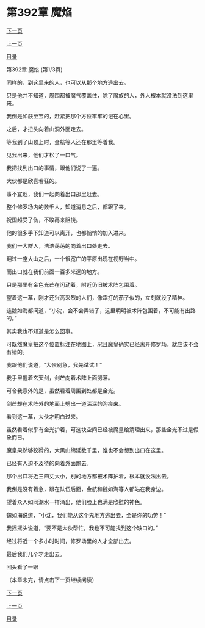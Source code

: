 <h1>第392章    魔焰</h1>
            <div><p><a href="./1174_%E7%AC%AC392%E7%AB%A0_%E9%AD%94%E7%84%B0.md">下一页</a></p><p><a href="./1172_%E7%AC%AC391%E7%AB%A0_%E7%81%AB%E7%84%B0%E6%A0%87%E5%BF%97.md">上一页</a></p><p><a href="../">目录</a></p></div>
            <div><p>第392章    魔焰 (第1/3页)</p><p>同样的，到这里来的人，也可以从那个地方逃出去。</p><p>只是他并不知道，周围都被魔气覆盖住，除了魔族的人，外人根本就没法到这里来。</p><p>我倒是如获至宝的，赶紧把那个方位牢牢的记在心里。</p><p>之后，才扭头向着山洞外面走去。</p><p>等我到了山顶上时，金航等人还在那里等着我。</p><p>见我出来，他们才松了一口气。</p><p>我把找到出口的事情，跟他们说了一遍。</p><p>大伙都是欣喜若狂的。</p><p>事不宜迟，我们一起向着出口那里赶去。</p><p>整个修罗场内的数千人，知道消息之后，都跟了来。</p><p>祝国超受了伤，不敢再来阻挠。</p><p>他的很多手下知道可以离开，也都悄悄的加入进来。</p><p>我们一大群人，浩浩荡荡的向着出口处走去。</p><p>翻过一座大山之后，一个很宽广的平原出现在视野当中。</p><p>而出口就在我们前面一百多米远的地方。</p><p>只是那里有金色光芒在闪动着，附近仍旧被术阵包围着。</p><p>望着这一幕，刚才还兴高采烈的人们，像霜打的茄子似的，立刻就没了精神。</p><p>连魏如海都问道，“小沈，会不会弄错了，这里明明被术阵包围着，不可能有出路的。”</p><p>其实我也不知道是怎么回事。</p><p>可既然魔皇把这个位置标注在地图上，况且魔皇确实已经离开修罗场，就应该不会有错的。</p><p>我跟他们说道，“大伙别急，我先试试！”</p><p>我手里握着玄天剑，剑芒向着术阵上面劈落。</p><p>可令我意外的是，虽然看着周围到处都是金光。</p><p>剑芒却在术阵外的地面上劈出一道深深的沟痕来。</p><p>看到这一幕，大伙才明白过来。</p><p>虽然看着似乎有金光护着，可这块空间已经被魔皇给清理出来，那些金光不过是假象而已。</p><p>魔皇果然够狡猾的，大黑山绵延数千里，谁也不会想到出口在这里。</p><p>已经有人迫不及待的向着外面跑去。</p><p>那个出口将近三四丈大小，别的地方都被术阵护着，根本就没法出去。</p><p>我倒是没有着急，跟在队伍后面，金航和魏如海等人都站在我身边。</p><p>望着众人如同潮水一样涌出，他们脸上也满是欣慰的神色。</p><p>魏如海说道，“小沈，我们能从这个鬼地方逃出去，全是你的功劳！”</p><p>我摇摇头说道，“要不是大伙帮忙，我也不可能找到这个缺口的。”</p><p>经过将近一个多小时时间，修罗场里的人才全部出去。</p><p>最后我们几个才走出去。</p><p>回头看了一眼</p><p>（本章未完，请点击下一页继续阅读）</p></div>
            <div><p><a href="./1174_%E7%AC%AC392%E7%AB%A0_%E9%AD%94%E7%84%B0.md">下一页</a></p><p><a href="./1172_%E7%AC%AC391%E7%AB%A0_%E7%81%AB%E7%84%B0%E6%A0%87%E5%BF%97.md">上一页</a></p><p><a href="../">目录</a></p></div>